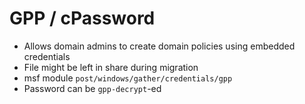 # GPP / cPassword
- Allows domain admins to create domain policies using embedded credentials
- File might be left in share during migration
- msf module `post/windows/gather/credentials/gpp`
- Password can be `gpp-decrypt`-ed

